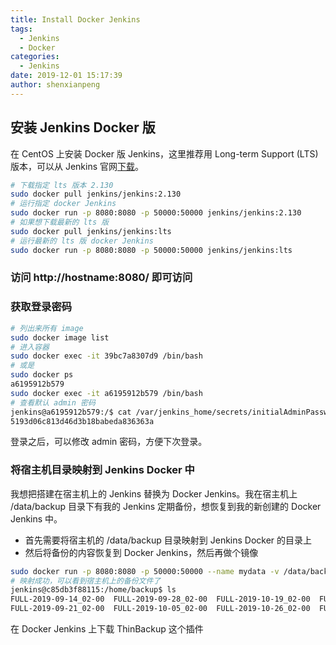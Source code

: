 ```yaml
---
title: Install Docker Jenkins
tags:
  - Jenkins
  - Docker
categories:
  - Jenkins
date: 2019-12-01 15:17:39
author: shenxianpeng
---
```


## 安装 Jenkins Docker 版

在 CentOS 上安装 Docker 版 Jenkins，这里推荐用 Long-term Support (LTS) 版本，可以从 Jenkins 官网[下载](https://jenkins.io/download/)。

```bash
# 下载指定 lts 版本 2.130
sudo docker pull jenkins/jenkins:2.130
# 运行指定 docker Jenkins
sudo docker run -p 8080:8080 -p 50000:50000 jenkins/jenkins:2.130
# 如果想下载最新的 lts 版
sudo docker pull jenkins/jenkins:lts
# 运行最新的 lts 版 docker Jenkins
sudo docker run -p 8080:8080 -p 50000:50000 jenkins/jenkins:lts
```

### 访问 http://hostname:8080/ 即可访问

### 获取登录密码

```bash
# 列出来所有 image
sudo docker image list
# 进入容器
sudo docker exec -it 39bc7a8307d9 /bin/bash
# 或是
sudo docker ps
a6195912b579
sudo docker exec -it a6195912b579 /bin/bash
# 查看默认 admin 密码
jenkins@a6195912b579:/$ cat /var/jenkins_home/secrets/initialAdminPassword
5193d06c813d46d3b18babeda836363a
```

登录之后，可以修改 admin 密码，方便下次登录。

### 将宿主机目录映射到 Jenkins Docker 中

我想把搭建在宿主机上的 Jenkins 替换为 Docker Jenkins。我在宿主机上 /data/backup 目录下有我的 Jenkins 定期备份，想恢复到我的新创建的 Docker Jenkins 中。

* 首先需要将宿主机的 /data/backup 目录映射到 Jenkins Docker 的目录上
* 然后将备份的内容恢复到 Docker Jenkins，然后再做个镜像

```bash
sudo docker run -p 8080:8080 -p 50000:50000 --name mydata -v /data/backup:/home/backup jenkins/jenkins:2.130
# 映射成功，可以看到宿主机上的备份文件了
jenkins@c85db3f88115:/home/backup$ ls
FULL-2019-09-14_02-00  FULL-2019-09-28_02-00  FULL-2019-10-19_02-00  FULL-2019-11-02_02-00  FULL-2019-11-23_02-00
FULL-2019-09-21_02-00  FULL-2019-10-05_02-00  FULL-2019-10-26_02-00  FULL-2019-11-09_02-00  FULL-2019-11-30_02-00
```

在 Docker Jenkins 上下载 ThinBackup 这个插件
